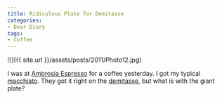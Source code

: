 ```yaml
---
title: Ridiculous Plate for Demitasse
categories:
- Dear Diary
tags:
- Coffee
---
```


![]({{ site.url }}/assets/posts/2011/Photo12.jpg)
  



I was at [Ambrosia Espresso](http://www.ambrosiaespresso.com/) for a coffee yesterday. I got my typical [macchiato](http://en.wikipedia.org/wiki/Caffè_macchiato). They got it right on the [demitasse](http://en.wikipedia.org/wiki/Demitasse), but what is with the giant plate?
